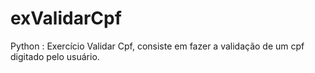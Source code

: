 # exValidarCpf
Python : Exercício Validar Cpf, consiste em fazer a validação de um cpf digitado pelo usuário.
